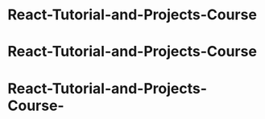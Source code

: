 # React-Tutorial-and-Projects-Course
# React-Tutorial-and-Projects-Course
# React-Tutorial-and-Projects-Course-
